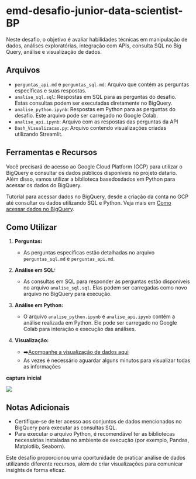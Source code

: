 # emd-desafio-junior-data-scientist-BP

Neste desafio, o objetivo é avaliar habilidades técnicas em manipulação de dados, análises exploratórias, integração com APIs, consulta SQL no Big Query, análise e visualização de dados.

## Arquivos

- `perguntas_api.md` e `perguntas_sql.md`: Arquivo que contém as perguntas específicas e suas respostas.
- `analise_sql.sql`: Respostas em SQL para as perguntas do desafio. Estas consultas podem ser executadas diretamente no BigQuery.
- `analise_python.ipynb`: Respostas em Python para as perguntas do desafio. Este arquivo pode ser carregado no Google Colab.
-  `analise_api.ipynb`: Arquivo com as respostas das perguntas da API
- `Dash_Visualizacao.py`: Arquivo contendo visualizações criadas utilizando Streamlit.

## Ferramentas e Recursos
Você precisará de acesso ao Google Cloud Platform (GCP) para utilizar o BigQuery e consultar os dados públicos disponíveis no projeto datario. Além disso, vamos utilizar a biblioteca basedosdados em Python para acessar os dados do BigQuery.

Tutorial para acessar dados no BigQuery, desde a criação da conta no GCP até consultar os dados utilizando SQL e Python. Veja mais em [Como acessar dados no BigQuery](https://docs.dados.rio/tutoriais/como-acessar-dados/#acessando-dados-via-bigquery).


## Como Utilizar

1. **Perguntas:**
   - As perguntas específicas estão detalhadas no arquivo `perguntas_sql.md` e `perguntas_api.md`.

2. **Análise em SQL:**
   - As consultas em SQL para responder às perguntas estão disponíveis no arquivo `analise_sql.sql`. Elas podem ser carregadas como novo arquivo no BigQuery para execução.

3. **Análise em Python:**
   - O arquivo `analise_python.ipynb` e `analise_api.ipynb` contém a análise realizada em Python. Ele pode ser carregado no Google Colab para interação e execução das análises.

4. **Visualização:**
   - ➡️[Acompanhe a visualização de dados aqui](https://visualiza-rio-emd-desafio-junior-data-scientist-bp.streamlit.app/)
   - As vezes é necessário aguardar alguns minutos para visualizar todas as informações


**captura inicial**

<img src="Captura de tela 2024-02-25 093550.png">



## Notas Adicionais

- Certifique-se de ter acesso aos conjuntos de dados mencionados no BigQuery para executar as consultas SQL.
- Para executar o arquivo Python, é recomendável ter as bibliotecas necessárias instaladas no ambiente de execução (por exemplo, Pandas, Matplotlib, Seaborn).

Este desafio proporcionou uma oportunidade de praticar análise de dados utilizando diferente recursos, além de criar visualizações para comunicar insights de forma eficaz.

 
